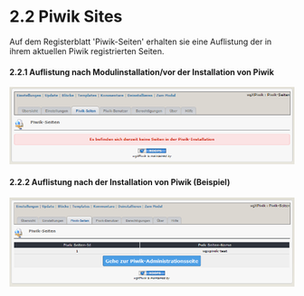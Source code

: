 # 2.2 Piwik Sites
Auf dem Registerblatt 'Piwik-Seiten' erhalten sie eine Auflistung der in ihrem aktuellen Piwik registrierten Seiten.

#### 2.2.1 Auflistung nach Modulinstallation/vor der Installation von Piwik
![](../assets/2admin_sites1.png)

#### 2.2.2 Auflistung nach der Installation von Piwik (Beispiel)
![](../assets/2admin_sites2.png)